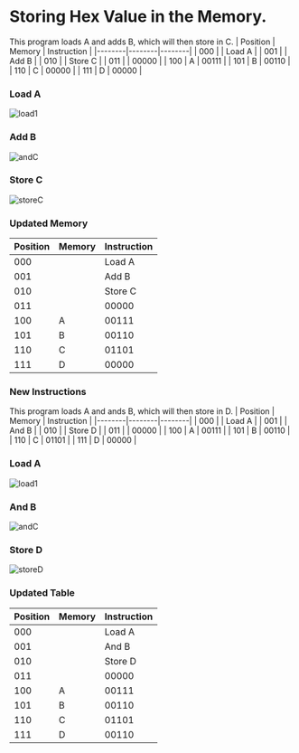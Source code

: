 # Storing Hex Value in the Memory.
This program loads A and adds B, which will then store in C.
| Position | Memory | Instruction |
|--------|--------|--------|
| 000 |  | Load A |
| 001 |  | Add B |
| 010 |  | Store C |
| 011 |  | 00000 |
| 100 | A | 00111 |
| 101 | B | 00110 |
| 110 | C | 00000 |
| 111 | D | 00000 |

### Load A
![load1](https://github.com/user-attachments/assets/0a5e94e5-72d1-4ef9-9f90-9d3333899a84)

### Add B
![andC](https://github.com/user-attachments/assets/9ef0f766-d3e9-4fd9-a471-ce3b32766af8)

### Store C
![storeC](https://github.com/user-attachments/assets/b2a7ea3d-9f6e-4b0c-b536-2daeae553427)

### Updated Memory
| Position | Memory | Instruction |
|--------|--------|--------|
| 000 |  | Load A |
| 001 |  | Add B |
| 010 |  | Store C |
| 011 |  | 00000 |
| 100 | A | 00111 |
| 101 | B | 00110 |
| 110 | C | 01101 |
| 111 | D | 00000 |

### New Instructions
This program loads A and ands B, which will then store in D.
| Position | Memory | Instruction |
|--------|--------|--------|
| 000 |  | Load A |
| 001 |  | And B |
| 010 |  | Store D |
| 011 |  | 00000 |
| 100 | A | 00111 |
| 101 | B | 00110 |
| 110 | C | 01101 |
| 111 | D | 00000 |

### Load A
![load1](https://github.com/user-attachments/assets/0a5e94e5-72d1-4ef9-9f90-9d3333899a84)

### And B
![andC](https://github.com/user-attachments/assets/7b35875d-1616-4b37-96d6-5a4d43b2bff9)
### Store D
![storeD](https://github.com/user-attachments/assets/07756b4b-6379-4dd2-b883-dd19bff462c1)
### Updated Table
| Position | Memory | Instruction |
|--------|--------|--------|
| 000 |  | Load A |
| 001 |  | And B |
| 010 |  | Store D |
| 011 |  | 00000 |
| 100 | A | 00111 |
| 101 | B | 00110 |
| 110 | C | 01101 |
| 111 | D | 00110 |
